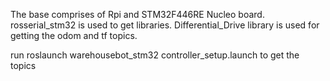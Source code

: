 The base comprises of Rpi and STM32F446RE Nucleo board. rosserial_stm32 is used to get libraries.
Differential_Drive library is used for getting the odom and tf topics.

run roslaunch warehousebot_stm32 controller_setup.launch to get the topics
